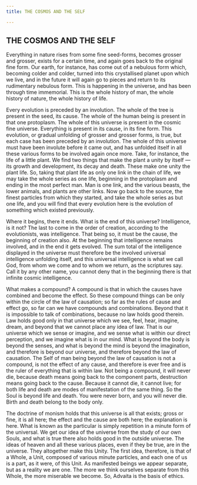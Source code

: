 ```yaml
---
title: THE COSMOS AND THE SELF

---
```





  

## THE COSMOS AND THE SELF

Everything in nature rises from some fine seed-forms, becomes grosser
and grosser, exists for a certain time, and again goes back to the
original fine form. Our earth, for instance, has come out of a nebulous
form which, becoming colder and colder, turned into this crystallised
planet upon which we live, and in the future it will again go to pieces
and return to its rudimentary nebulous form. This is happening in the
universe, and has been through time immemorial. This is the whole
history of man, the whole history of nature, the whole history of life.

Every evolution is preceded by an involution. The whole of the tree is
present in the seed, its cause. The whole of the human being is present
in that one protoplasm. The whole of this universe is present in the
cosmic fine universe. Everything is present in its cause, in its fine
form. This evolution, or gradual unfolding of grosser and grosser forms,
is true, but each case has been preceded by an involution. The whole of
this universe must have been involute before it came out, and has
unfolded itself in all these various forms to be involved again once
more. Take, for instance, the life of a little plant. We find two things
that make the plant a unity by itself — its growth and development, its
decay and death. These make one unity the plant life. So, taking that
plant life as only one link in the chain of life, we may take the whole
series as one life, beginning in the protoplasm and ending in the most
perfect man. Man is one link, and the various beasts, the lower animals,
and plants are other links. Now go back to the source, the finest
particles from which they started, and take the whole series as but one
life, and you will find that every evolution here is the evolution of
something which existed previously.

Where it begins, there it ends. What is the end of this universe?
Intelligence, is it not? The last to come in the order of creation,
according to the evolutionists, was intelligence. That being so, it must
be the cause, the beginning of creation also. At the beginning that
intelligence remains involved, and in the end it gets evolved. The sum
total of the intelligence displayed in the universe must therefore be
the involved universal intelligence unfolding itself, and this universal
intelligence is what we call God, from whom we come and to whom we
return, as the scriptures say. Call it by any other name, you cannot
deny that in the beginning there is that infinite cosmic intelligence.

What makes a compound? A compound is that in which the causes have
combined and become the effect. So these compound things can be only
within the circle of the law of causation; so far as the rules of cause
and effect go, so far can we have compounds and combinations. Beyond
that it is impossible to talk of combinations, because no law holds good
therein. Law holds good only in that universe which we see, feel, hear,
imagine, dream, and beyond that we cannot place any idea of law. That is
our universe which we sense or imagine, and we sense what is within our
direct perception, and we imagine what is in our mind. What is beyond
the body is beyond the senses, and what is beyond the mind is beyond the
imagination, and therefore is beyond our universe, and therefore beyond
the law of causation. The Self of man being beyond the law of causation
is not a compound, is not the effect of any cause, and therefore is ever
free and is the ruler of everything that is within law. Not being a
compound, it will never die, because death means going back to the
component parts, destruction means going back to the cause. Because it
cannot die, it cannot live; for both life and death are modes of
manifestation of the same thing. So the Soul is beyond life and death.
You were never born, and you will never die. Birth and death belong to
the body only.

The doctrine of monism holds that this universe is all that exists;
gross or fine, it is all here; the effect and the cause are both here;
the explanation is here. What is known as the particular is simply
repetition in a minute form of the universal. We get our idea of the
universe from the study of our own Souls, and what is true there also
holds good in the outside universe. The ideas of heaven and all these
various places, even if they be true, are in the universe. They
altogether make this Unity. The first idea, therefore, is that of a
Whole, a Unit, composed of various minute particles, and each one of us
is a part, as it were, of this Unit. As manifested beings we appear
separate, but as a reality we are one. The more we think ourselves
separate from this Whole, the more miserable we become. So, Advaita is
the basis of ethics.


